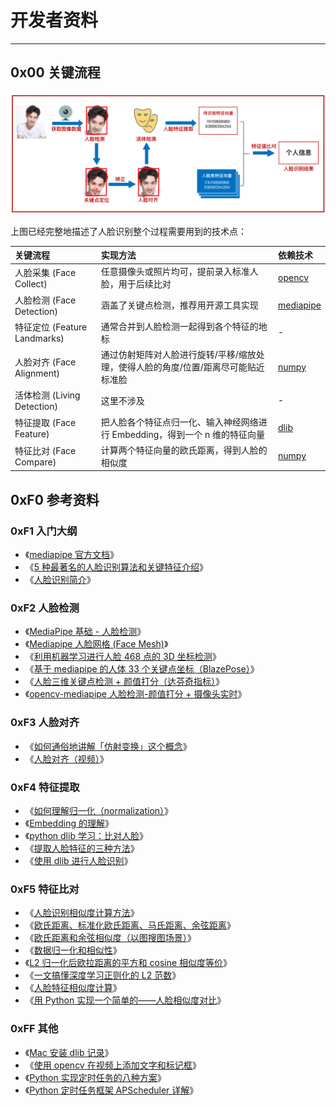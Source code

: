 # 开发者资料

------

## 0x00 关键流程

![](../imgs/00.png)


上图已经完整地描述了人脸识别整个过程需要用到的技术点：

| 关键流程 | 实现方法 | 依赖技术 |
|:---|:---|:---|
| 人脸采集 (Face Collect) | 任意摄像头或照片均可，提前录入标准人脸，用于后续比对 | [opencv](https://opencv.org/) |
| 人脸检测 (Face Detection) | 涵盖了关键点检测，推荐用开源工具实现 | [mediapipe](https://google.github.io/mediapipe/) |
| 特征定位 (Feature Landmarks) | 通常合并到人脸检测一起得到各个特征的地标 | - |
| 人脸对齐 (Face Alignment) | 通过仿射矩阵对人脸进行旋转/平移/缩放处理，使得人脸的角度/位置/距离尽可能贴近标准脸 | [numpy](https://numpy.org/) |
| 活体检测 (Living Detection) | 这里不涉及 | - |
| 特征提取 (Face Feature) | 把人脸各个特征点归一化、输入神经网络进行 Embedding，得到一个 n 维的特征向量 | [dlib](https://github.com/davisking/dlib) |
| 特征比对 (Face Compare) | 计算两个特征向量的欧氏距离，得到人脸的相似度 | [numpy](https://numpy.org/) |



## 0xF0 参考资料

### 0xF1 入门大纲

- 《[mediapipe 官方文档](https://google.github.io/mediapipe/solutions/solutions.html)》
- 《[5 种最著名的人脸识别算法和关键特征介绍](https://blog.csdn.net/tsingsee/article/details/121514932?share_token=8012fabd-4bcb-4d28-abff-823a195e8eaf)》
- 《[人脸识别简介](https://www.jianshu.com/p/6ed3e26b4ebc?utm_campaign=maleskine&utm_content=note&utm_medium=seo_notes&utm_source=recommendation)》

### 0xF2 人脸检测

- 《[MediaPipe 基础 - 人脸检测](https://blog.csdn.net/weixin_43229348/article/details/120524852)》
- 《[Mediapipe 人脸网格 (Face Mesh)](https://steam.oxxostudio.tw/category/python/ai/ai-mediapipe-face-mesh.html)》
- 《[利用机器学习进行人脸 468 点的 3D 坐标检测](https://www.toutiao.com/article/6913754944206258696/?app=news_article&timestamp=1666621808&use_new_style=1&req_id=202210242230080102121621361C58653B&group_id=6913754944206258696&wxshare_count=1&tt_from=weixin&utm_source=weixin&utm_medium=toutiao_android&utm_campaign=client_share&share_token=2903d457-7d99-47f1-bce3-1787abde8660&source=m_redirect&wid=1666629121540)》
- 《[基于 mediapipe 的人体 33 个关键点坐标（BlazePose）](https://blog.csdn.net/qq_64605223/article/details/125606507)》
- 《[人脸三维关键点检测 + 颜值打分（达芬奇指标）](https://www.bilibili.com/video/BV1ei4y1d7zA/?is_story_h5=false&p=4&share_from=ugc&share_medium=android&share_plat=android&share_session_id=0b5ebe12-cde7-48e8-a079-fd406805866a&share_source=WEIXIN&share_tag=s_i&timestamp=1666659516&unique_k=NommQi6)》
- 《[opencv-mediapipe 人脸检测-颜值打分 + 摄像头实时](https://blog.csdn.net/weixin_52465909/article/details/122183670)》


### 0xF3 人脸对齐

- 《[如何通俗地讲解「仿射变换」这个概念](https://www.zhihu.com/question/20666664)》
- 《[人脸对齐（视频）](https://www.bilibili.com/video/BV1J94y1D7f2/?is_story_h5=false&p=1&share_from=ugc&share_medium=android&share_plat=android&share_session_id=21a0f014-ad8d-419f-b92f-852823a4d623&5%E7%A7%8D%E6%9C%80%E8%91%97%E5%90%8D%E7%9A%84%E4%BA%BA%E8%84%B8%E8%AF%86%E5%88%AB%E7%AE%97%E6%B3%95%E5%92%8C%E5%85%B3%E9%94%AE%E7%89%B9%E5%BE%81%E4%BB%8B%E7%BB%8D%20share_source=WEIXIN&share_tag=s_i&timestamp=1667087907&unique_k=d1j29L6)》


### 0xF4 特征提取

- 《[如何理解归一化（normalization）](https://zhuanlan.zhihu.com/p/424518359)》
- 《[Embedding 的理解](https://zhuanlan.zhihu.com/p/46016518)》
- 《[python dlib 学习：比对人脸](https://blog.csdn.net/hongbin_xu/article/details/78390982)》
- 《[提取人脸特征的三种方法](https://bbs.huaweicloud.com/blogs/368207)》
- 《[使用 dlib 进行人脸识别](https://juejin.cn/post/7065888066379972638)》


### 0xF5 特征比对

- 《[人脸识别相似度计算方法](https://blog.csdn.net/u012505617/article/details/89191158)》
- 《[欧氏距离、标准化欧氏距离、马氏距离、余弦距离](https://blog.csdn.net/Kevin_cc98/article/details/73742037)》
- 《[欧氏距离和余弦相似度（以图搜图场景）](https://cloud.tencent.com/developer/article/1487432)》
- 《[数据归一化和相似性](https://blog.csdn.net/xsdxs/article/details/49857591)》
- 《[L2 归一化后欧拉距离的平方和 cosine 相似度等价](https://zhuanlan.zhihu.com/p/158199835?utm_id=0)》
- 《[一文搞懂深度学习正则化的 L2 范数](https://blog.csdn.net/u010725283/article/details/79212762)》
- 《[人脸特征相似度计算](https://blog.csdn.net/u014657795/article/details/85850891?share_token=e5d5a8d7-ebd4-4c43-9285-f9afbff9aade)》
- 《[用 Python 实现一个简单的——人脸相似度对比](https://cloud.tencent.com/developer/article/1775752)》


### 0xFF 其他

- 《[Mac 安装 dlib 记录](https://blog.csdn.net/Robin_Pi/article/details/119909829)》
- 《[使用 opencv 在视频上添加文字和标记框](https://blog.csdn.net/weixin_30852419/article/details/97603572)》
- 《[Python 实现定时任务的八种方案](https://cloud.tencent.com/developer/article/1887717)》
- 《[Python 定时任务框架 APScheduler 详解](https://www.cnblogs.com/leffss/p/11912364.html)》

